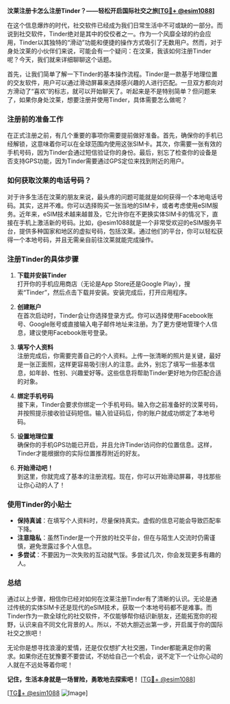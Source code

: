 **汶莱注册卡怎么注册Tinder？——轻松开启国际社交之旅[[TG💪+ @esim1088](https://t.me/s/esim1088)]**

在这个信息爆炸的时代，社交软件已经成为我们日常生活中不可或缺的一部分。而说到社交软件，Tinder绝对是其中的佼佼者之一。作为一个风靡全球的约会应用，Tinder以其独特的“滑动”功能和便捷的操作方式吸引了无数用户。然而，对于身处汶莱的小伙伴们来说，可能会有一个疑问：在汶莱，我该如何注册Tinder呢？今天，我们就来详细聊聊这个话题。

首先，让我们简单了解一下Tinder的基本操作流程。Tinder是一款基于地理位置的交友软件，用户可以通过滑动屏幕来选择感兴趣的人进行匹配。一旦双方都向对方滑动了“喜欢”的标志，就可以开始聊天了。听起来是不是特别简单？但问题来了，如果你身处汶莱，想要注册并使用Tinder，具体需要怎么做呢？

### 注册前的准备工作

在正式注册之前，有几个重要的事项你需要提前做好准备。首先，确保你的手机已经解锁，这意味着你可以在全球范围内使用这张SIM卡。其次，你需要一张有效的手机号码，因为Tinder会通过短信验证你的身份。最后，别忘了检查你的设备是否支持GPS功能，因为Tinder需要通过GPS定位来找到附近的用户。

### 如何获取汶莱的电话号码？

对于许多生活在汶莱的朋友来说，最头疼的问题可能就是如何获得一个本地电话号码。其实，这并不难。你可以选择购买一张当地的SIM卡，或者考虑使用eSIM服务。近年来，eSIM技术越来越普及，它允许你在不更换实体SIM卡的情况下，直接在手机上激活新的号码。比如，@esim1088就是一个非常受欢迎的eSIM服务平台，提供多种国家和地区的虚拟号码，包括汶莱。通过他们的平台，你可以轻松获得一个本地号码，并且无需亲自前往汶莱就能完成操作。

### 注册Tinder的具体步骤

1. **下载并安装Tinder**  
   打开你的手机应用商店（无论是App Store还是Google Play），搜索“Tinder”，然后点击下载并安装。安装完成后，打开应用程序。

2. **创建账户**  
   在首次启动时，Tinder会让你选择登录方式。你可以选择使用Facebook账号、Google账号或直接输入电子邮件地址来注册。为了更方便地管理个人信息，建议使用Facebook账号登录。

3. **填写个人资料**  
   注册完成后，你需要完善自己的个人资料。上传一张清晰的照片是关键，最好是一张正面照，这样更容易吸引别人的注意。此外，别忘了填写一些基本信息，如年龄、性别、兴趣爱好等。这些信息将帮助Tinder更好地为你匹配合适的对象。

4. **绑定手机号码**  
   接下来，Tinder会要求你绑定一个手机号码。输入你之前准备好的汶莱号码，并按照提示接收验证码短信。输入验证码后，你的账户就成功绑定了本地号码。

5. **设置地理位置**  
   确保你的手机GPS功能已开启，并且允许Tinder访问你的位置信息。这样，Tinder才能根据你的实际位置推荐附近的好友。

6. **开始滑动吧！**  
   到这里，你就完成了基本的注册流程。现在，你可以开始滑动屏幕，寻找那些让你心动的人了！

### 使用Tinder的小贴士

- **保持真诚**：在填写个人资料时，尽量保持真实。虚假的信息可能会导致匹配率下降。
- **注意隐私**：虽然Tinder是一个开放的社交平台，但在与陌生人交流时仍需谨慎，避免泄露过多个人信息。
- **多尝试**：不要因为一次失败的互动就气馁。多尝试几次，你会发现更多有趣的人。

### 总结

通过以上步骤，相信你已经对如何在汶莱注册Tinder有了清晰的认识。无论是通过传统的实体SIM卡还是现代的eSIM技术，获取一个本地号码都不是难事。而Tinder作为一款全球化的社交软件，不仅能够帮你结识新朋友，还能拓宽你的视野，认识来自不同文化背景的人。所以，不妨大胆迈出第一步，开启属于你的国际社交之旅吧！

无论你是想寻找浪漫的爱情，还是仅仅想扩大社交圈，Tinder都能满足你的需求。如果你还在犹豫要不要尝试，不妨给自己一个机会，说不定下一个让你心动的人就在不远处等着你呢！

**记住，生活本身就是一场冒险，勇敢地去探索吧！** [[TG💪+ @esim1088](https://t.me/s/esim1088)] 

[[TG💪+ @esim1088](https://t.me/s/esim1088) ![Image](https://i.postimg.cc/4NQfJmqS/Snipaste-2025-05-13-00-14-12.png)]